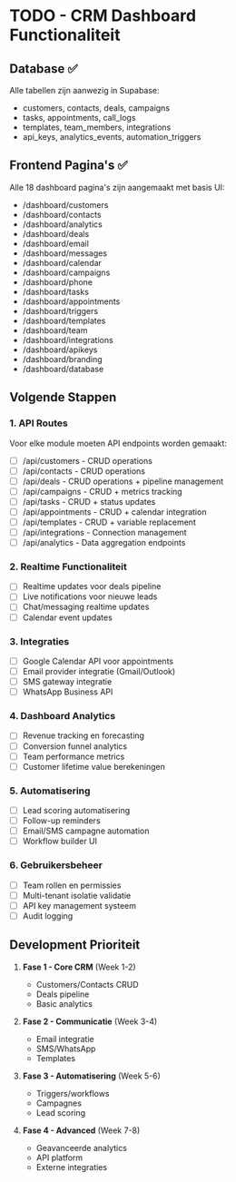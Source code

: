 # TODO - CRM Dashboard Functionaliteit

## Database ✅
Alle tabellen zijn aanwezig in Supabase:
- customers, contacts, deals, campaigns
- tasks, appointments, call_logs
- templates, team_members, integrations
- api_keys, analytics_events, automation_triggers

## Frontend Pagina's ✅
Alle 18 dashboard pagina's zijn aangemaakt met basis UI:
- /dashboard/customers
- /dashboard/contacts
- /dashboard/analytics
- /dashboard/deals
- /dashboard/email
- /dashboard/messages
- /dashboard/calendar
- /dashboard/campaigns
- /dashboard/phone
- /dashboard/tasks
- /dashboard/appointments
- /dashboard/triggers
- /dashboard/templates
- /dashboard/team
- /dashboard/integrations
- /dashboard/apikeys
- /dashboard/branding
- /dashboard/database

## Volgende Stappen

### 1. API Routes
Voor elke module moeten API endpoints worden gemaakt:
- [ ] /api/customers - CRUD operations
- [ ] /api/contacts - CRUD operations
- [ ] /api/deals - CRUD operations + pipeline management
- [ ] /api/campaigns - CRUD + metrics tracking
- [ ] /api/tasks - CRUD + status updates
- [ ] /api/appointments - CRUD + calendar integration
- [ ] /api/templates - CRUD + variable replacement
- [ ] /api/integrations - Connection management
- [ ] /api/analytics - Data aggregation endpoints

### 2. Realtime Functionaliteit
- [ ] Realtime updates voor deals pipeline
- [ ] Live notifications voor nieuwe leads
- [ ] Chat/messaging realtime updates
- [ ] Calendar event updates

### 3. Integraties
- [ ] Google Calendar API voor appointments
- [ ] Email provider integratie (Gmail/Outlook)
- [ ] SMS gateway integratie
- [ ] WhatsApp Business API

### 4. Dashboard Analytics
- [ ] Revenue tracking en forecasting
- [ ] Conversion funnel analytics
- [ ] Team performance metrics
- [ ] Customer lifetime value berekeningen

### 5. Automatisering
- [ ] Lead scoring automatisering
- [ ] Follow-up reminders
- [ ] Email/SMS campagne automation
- [ ] Workflow builder UI

### 6. Gebruikersbeheer
- [ ] Team rollen en permissies
- [ ] Multi-tenant isolatie validatie
- [ ] API key management systeem
- [ ] Audit logging

## Development Prioriteit

1. **Fase 1 - Core CRM** (Week 1-2)
   - Customers/Contacts CRUD
   - Deals pipeline
   - Basic analytics

2. **Fase 2 - Communicatie** (Week 3-4)
   - Email integratie
   - SMS/WhatsApp
   - Templates

3. **Fase 3 - Automatisering** (Week 5-6)
   - Triggers/workflows
   - Campagnes
   - Lead scoring

4. **Fase 4 - Advanced** (Week 7-8)
   - Geavanceerde analytics
   - API platform
   - Externe integraties